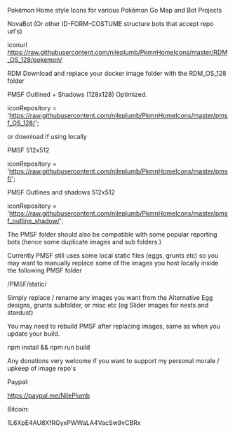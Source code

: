 Pokémon Home style Icons for various Pokémon Go Map and Bot Projects

NovaBot (Or other ID-FORM-COSTUME structure bots that accept repo url's)

iconurl https://raw.githubusercontent.com/nileplumb/PkmnHomeIcons/master/RDM_OS_128/pokemon/

RDM Download and replace your docker image folder with the RDM_OS_128 folder

PMSF Outlined + Shadows (128x128) Optimized.

iconRepository = 'https://raw.githubusercontent.com/nileplumb/PkmnHomeIcons/master/pmsf_OS_128/';

or download if using locally

PMSF 512x512

iconRepository = 'https://raw.githubusercontent.com/nileplumb/PkmnHomeIcons/master/pmsf/';

PMSF Outlines and shadows 512x512

iconRepository = 'https://raw.githubusercontent.com/nileplumb/PkmnHomeIcons/master/pmsf_outline_shadow/';


The PMSF folder should also be compatible with some popular reporting bots (hence some duplicate images and sub folders.)

Currently PMSF still uses some local static files (eggs, grunts etc) so you may want to manually replace some of the images you host locally inside the following PMSF folder

/PMSF/static/

Simply replace / rename any images you want from the Alternative Egg designs, grunts subfolder, or misc etc (eg Slider images for nests and stardust)

You may need to rebuild PMSF after replacing images, same as when you update your build.

npm install && npm run build


Any donations very welcome if you want to support my personal morale / upkeep of image repo's

Paypal:

https://paypal.me/NilePlumb

Bitcoin:

1L6XpE4AU8XfRGyxPWWaLA4VacSw9vCBRx
